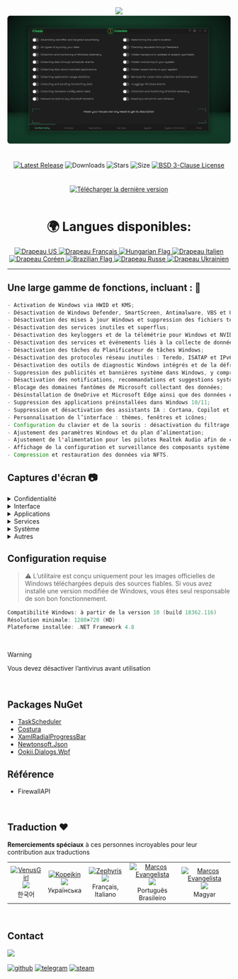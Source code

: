 <div align="center">
<img src="https://github.com/user-attachments/assets/370e1249-4c40-420b-85b1-2978e47f0060"/><br/>
<img src="https://github.com/Greedeks/GTweak/blob/main/.github/Preview.gif"/><br/><br/>

<div align="center" style="margin: 20px 0; text-align: center;">

[![Latest Release](https://img.shields.io/github/v/release/Greedeks/GTweak?style=for-the-badge&labelColor=3d3d3d&color=179962)](https://github.com/Greedeks/GTweak/releases/latest)
![Downloads](https://img.shields.io/github/downloads/Greedeks/GTweak/total.svg?style=for-the-badge&labelColor=3d3d3d&color=1982a5)
![Stars](https://img.shields.io/github/stars/greedeks/gtweak?style=for-the-badge&labelColor=3d3d3d&color=179962)
![Size](https://img.shields.io/github/repo-size/greedeks/gtweak?style=for-the-badge&labelColor=3d3d3d&color=1982a5)
[![BSD 3-Clause License](https://img.shields.io/badge/License-BSD%203--Clause-yellow.svg?style=for-the-badge&labelColor=3d3d3d&color=179962)](https://github.com/Greedeks/GTweak/blob/main/LICENSE)
</div>

<br/><a href="https://github.com/Greedeks/GTweak/releases/latest/download/gtweak.exe"><img src="https://github.com/user-attachments/assets/0c2f2947-6d63-46b3-9933-8e72a8b45ed3" width="260" height="68" alt="Télécharger la dernière version"></a><br/><br/>

<!-- langues --> 
<div align="center">
  <h1>🌍 Langues disponibles:</h1>

<a href="https://github.com/Greedeks/GTweak/blob/main/README.md">
    <img src="https://cdn-icons-png.flaticon.com/128/197/197484.png" alt="Drapeau US" width="40">
</a>

<a href="https://github.com/Greedeks/GTweak/blob/main/README-fr.md">
    <img src="https://cdn-icons-png.flaticon.com/128/197/197560.png" alt="Drapeau Français" width="40">
</a>

<a href="https://github.com/Greedeks/GTweak/blob/main/README-hu.md">
    <img src="https://cdn-icons-png.flaticon.com/128/197/197584.png" alt="Hungarian Flag" width="40">
</a>

<a href="https://github.com/Greedeks/GTweak/blob/main/README-it.md">
    <img src="https://cdn-icons-png.flaticon.com/128/9906/9906483.png" alt="Drapeau Italien" width="40">
</a>
  
<a href="https://github.com/Greedeks/GTweak/blob/main/README-ko.md">
    <img src="https://cdn-icons-png.flaticon.com/128/197/197582.png" alt="Drapeau Coréen" width="40">
</a>

<a href="https://github.com/Greedeks/GTweak/blob/main/README-pt-br.md">
    <img src="https://cdn-icons-png.flaticon.com/128/9906/9906449.png" alt="Brazilian Flag" width="40">
</a>

<a href="https://github.com/Greedeks/GTweak/blob/main/README-ru.md">
    <img src="https://cdn-icons-png.flaticon.com/128/197/197408.png" alt="Drapeau Russe" width="40">
</a>

<a href="https://github.com/Greedeks/GTweak/blob/main/README-uk.md">
    <img src="https://cdn-icons-png.flaticon.com/128/5315/5315703.png" alt="Drapeau Ukrainien" width="40">
</a>
</div>

</div>

---
<h2> Une large gamme de fonctions, incluant : 🔩</h2>

```java
- Activation de Windows via HWID et KMS;
- Désactivation de Windows Defender, SmartScreen, Antimalware, VBS et UAC;
- Désactivation des mises à jour Windows et suppression des fichiers temporaires de mise à jour;
- Désactivation des services inutiles et superflus;
- Désactivation des keyloggers et de la télémétrie pour Windows et NVIDIA;
- Désactivation des services et événements liés à la collecte de données utilisateur;
- Désactivation des tâches du Planificateur de tâches Windows;
- Désactivation des protocoles réseau inutiles : Teredo, ISATAP et IPv6;
- Désactivation des outils de diagnostic Windows intégrés et de la défragmentation;
- Suppression des publicités et bannières système dans Windows, y compris SCOOBE;
- Désactivation des notifications, recommandations et suggestions système;
- Blocage des domaines fantômes de Microsoft collectant des données;
- Désinstallation de OneDrive et Microsoft Edge ainsi que des données et dossiers associés;
- Suppression des applications préinstallées dans Windows 10/11;
- Suppression et désactivation des assistants IA : Cortana, Copilot et Recall;
- Personnalisation de l’interface : thèmes, fenêtres et icônes;
- Configuration du clavier et de la souris : désactivation du filtrage, des touches rémanentes, accélération;
- Ajustement des paramètres Windows et du plan d’alimentation;
- Ajustement de l'alimentation pour les pilotes Realtek Audio afin de corriger les retards audio;
- Affichage de la configuration et surveillance des composants système;
- Compression et restauration des données via NFTS.
```

<h2> Captures d'écran 📷</h2>
<details>
  <summary> Confidentialité </summary>
  <img src="https://github.com/Greedeks/GTweak/blob/main/.github/screenshots/fr/Confidentiality.png"/>
</details>
<details>
  <summary> Interface </summary>
  <img src="https://github.com/Greedeks/GTweak/blob/main/.github/screenshots/fr/Interface.png"/>
</details>
<details>
  <summary> Applications </summary>
  <img src="https://github.com/Greedeks/GTweak/blob/main/.github/screenshots/fr/Applications.png"/>
</details>
<details>
  <summary> Services </summary>
  <img src="https://github.com/Greedeks/GTweak/blob/main/.github/screenshots/fr/Services.png"/>
</details>
<details>
  <summary> Système </summary>
  <img src="https://github.com/Greedeks/GTweak/blob/main/.github/screenshots/fr/System.png"/>
</details>
<details>
  <summary> Autres </summary>
  <img src="https://github.com/Greedeks/GTweak/blob/main/.github/screenshots/fr/More.png"/>
</details>

<h2> Configuration requise </h2>

> ⚠ L’utilitaire est conçu uniquement pour les images officielles de Windows téléchargées depuis des sources fiables. Si vous avez installé une version modifiée de Windows, vous êtes seul responsable de son bon fonctionnement.

```c++
Compatibilité Windows: à partir de la version 10 (build 18362.116)
Résolution minimale: 1280×720 (HD)
Plateforme installée: .NET Framework 4.8
```
</br>

> [!WARNING]
> Vous devez désactiver l’antivirus avant utilisation
</br>

## Packages NuGet

- [TaskScheduler](https://www.nuget.org/packages/TaskScheduler)
- [Costura](https://github.com/Fody/Costura)
- [XamlRadialProgressBar](https://www.nuget.org/packages/XamlRadialProgressBar)
- [Newtonsoft.Json](https://www.nuget.org/packages/Newtonsoft.Json)
- [Ookii.Dialogs.Wpf](https://www.nuget.org/packages/Ookii.Dialogs.Wpf)

## Référence
- FirewallAPI

</br>

## Traduction ❤️
<p>
  <b>Remerciements spéciaux</b> à ces personnes incroyables pour leur contribution aux traductions
</p>

<table>
  <tr>
    <td align="center">
      <a href="https://github.com/VenusGirl">
        <img src="https://images.weserv.nl/?url=avatars.githubusercontent.com/u/53147200?v=4&h=70&w=70&fit=cover&mask=circle" alt="VenusGirl"/>
        <div><img src="https://readme-typing-svg.demolab.com?font=Kanit&size=15&duration=1000&pause=10&center=true&repeat=false&width=130&height=30&lines=VenusGirl"/></div>
      </a>
      <div><span>한국어</span></div>
    </td>
    <td align="center">
      <a href="https://github.com/Kopejkin">
        <img src="https://images.weserv.nl/?url=avatars.githubusercontent.com/u/172585094?v=4&h=70&w=70&fit=cover&mask=circle" alt="Kopejkin"/>
        <div><img src="https://readme-typing-svg.demolab.com?font=Kanit&size=15&duration=1000&pause=10&center=true&repeat=false&width=130&height=30&lines=Kopejkin"/></div>
      </a>
      <div><span>Українська</span></div>
    </td>
    <td align="center">
      <a href="https://github.com/Zephyris-Pro">
        <img src="https://images.weserv.nl/?url=avatars.githubusercontent.com/u/200662396?v=4&h=70&w=70&fit=cover&mask=circle" alt="Zephyris"/>
        <div><img src="https://readme-typing-svg.demolab.com?font=Kanit&size=15&duration=1000&pause=10&center=true&repeat=false&width=130&height=30&lines=Zephyris"/></div>
      </a>
      <div><span>Français, Italiano</span></div>
    </td>
    <td align="center">
      <a href="https://github.com/marcolinojunior">
        <img src="https://images.weserv.nl/?url=avatars.githubusercontent.com/u/63563268?v=4&h=70&w=70&fit=cover&mask=circle" alt="Marcos Evangelista"/>
        <div><img src="https://readme-typing-svg.demolab.com?font=Kanit&size=15&duration=1000&pause=10&center=true&repeat=false&width=130&height=30&lines=Marcos+Evangelista"/></div>
      </a>
      <div><span>Português Brasileiro</span></div>
    </td>
    <td align="center">
      <a href="https://github.com/JohnFowler58">
        <img src="https://images.weserv.nl/?url=avatars.githubusercontent.com/u/182429115?v=4&h=70&w=70&fit=cover&mask=circle" alt="Marcos Evangelista"/>
        <div><img src="https://readme-typing-svg.demolab.com?font=Kanit&size=15&duration=1000&pause=10&center=true&repeat=false&width=130&height=30&lines=John+Fowler"/></div>
      </a>
      <div><span>Magyar</span></div>
    </td>
  </tr>
</table>

</br>

## Contact
<img src="https://avatars.githubusercontent.com/u/82948926?s=400&u=66ddd72b29af1ac8b262281b183da6d191c5a71d&v=4" width="100px;"/>

[![github](https://img.shields.io/badge/Github-gray?style=for-the-badge\&logo=github\&logoColor=white)](https://github.com/Greedeks)
[![telegram](https://img.shields.io/badge/Telegram-1DA1F2?style=for-the-badge\&logo=telegram\&logoColor=white)](https://t.me/Greedeks)
[![steam](https://img.shields.io/badge/STEAM-042430?style=for-the-badge\&logo=steam\&logoColor=white)](https://steamcommunity.com/id/greedeks/)
